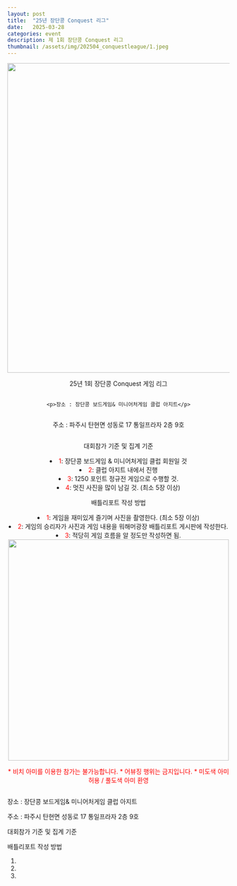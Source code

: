 ```yaml
---
layout: post
title:  "25년 장단콩 Conquest 리그"
date:   2025-03-28
categories: event
description: 제 1회 장단콩 Conquest 리그
thumbnail: /assets/img/202504_conquestleague/1.jpeg
---
```


<div id="contact" style="display: flex; flex-direction: column; align-items: center; text-align: center;">

  
  <img src="{{ '/assets/img/202504_conquestleague/1.jpeg' | relative_url }}" alt="" width="700">
  <p class="intro">25년 1회 장단콩 Conquest 게임 리그</p>
	
	<p>장소 : 장단콩 보드게임& 미니어처게임 클럽 아지트</p>
  <p>주소 : 파주시 탄현면 성동로 17 통일프라자 2층 9호</p>
  <p><a>대회참가 기준 및 집계 기준</a></p>
	<!-- <ul> -->
		  <li><a style="color: red;">1</a>: 장단콩 보드게임 & 미니어처게임 클럽 회원일 것</li>
      <li><a style="color: red;">2</a>: 클럽 아지트 내에서 진행</li>
      <li><a style="color: red;">3</a>: 1250 포인트 정규전 게임으로 수행할 것.</li>
      <li><a style="color: red;">4</a>: 멋진 사진을 많이 남길 것. (최소 5장 이상)</li>
  <!-- </ul> -->
  <p><a>배틀리포트 작성 방법</a></p>
  <!-- <ul> -->
		  <li><a style="color: red;">1</a>: 게임을 재미있게 즐기며 사진을 촬영한다. (최소 5장 이상)</li>
      <li><a style="color: red;">2</a>: 게임의 승리자가 사진과 게임 내용을 워해머광장 배틀리포트 게시판에 작성한다.</li>
      <li><a style="color: red;">3</a>: 적당히 게임 흐름을 알 정도만 작성하면 됨.</li>
  <!-- </ul> -->
  <a>  </a>
  <!-- <a href="https://forms.gle/znNf95Tf66fgbsba9" target="_blank">
    <img src="{{ '/assets/img/202501_infinityleague/banner.png' | relative_url }}" alt="" width="500">
  </a> -->
  <a>  </a>
  <img src="{{ '/assets/img/202501_infinityleague/4.png' | relative_url }}" alt="" width="500">

  <a>  </a>
  <a style="color: red;">* 비치 아미를 이용한 참가는 불가능합니다.</a>
  <a style="color: red;">* 어뷰징 행위는 금지입니다.</a>
  <a style="color: red;">* 미도색 아미 허용 / 풀도색 아미 환영</a>
  <a>  </a>
  <a>  </a>
</div>


장소 : 장단콩 보드게임& 미니어처게임 클럽 아지트

주소 : 파주시 탄현면 성동로 17 통일프라자 2층 9호

대회참가 기준 및 집계 기준



배틀리포트 작성 방법

1. 
2. 
3. 
